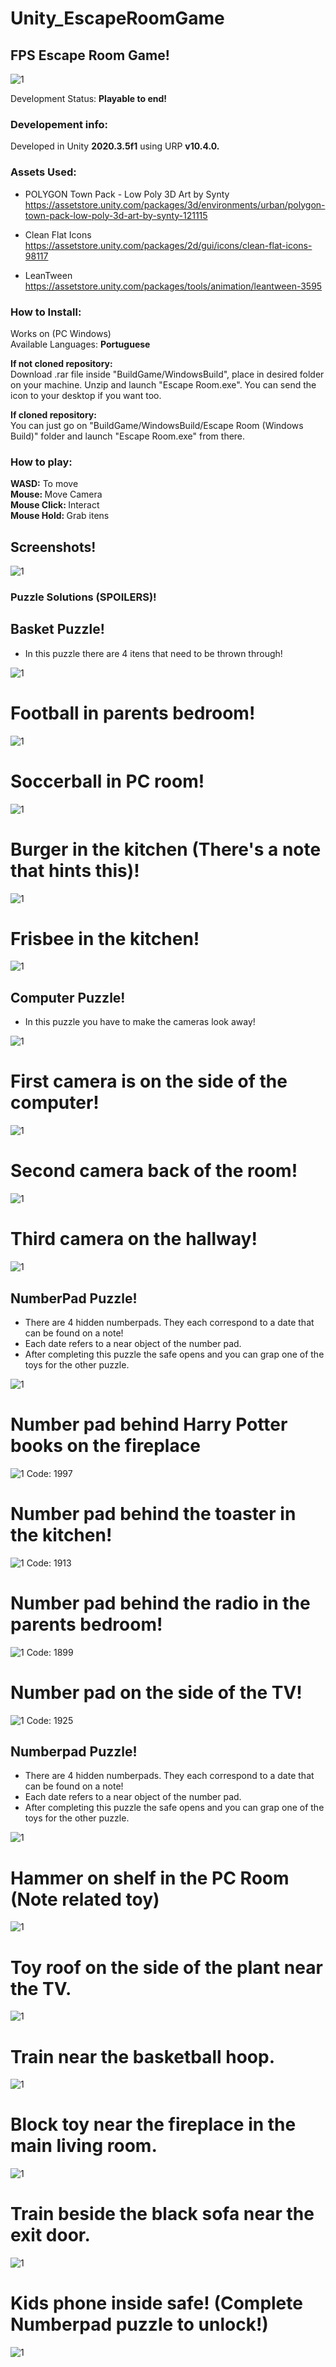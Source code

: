 # Unity_EscapeRoomGame

## FPS Escape Room Game!
![1](Screenshots/Screenshot_0.png)

Development Status: <strong> Playable to end! </strong>

### Developement info:
Developed in Unity <strong>2020.3.5f1</strong> using URP <strong>v10.4.0.</strong> <br>

### Assets Used: <br>

- POLYGON Town Pack - Low Poly 3D Art by Synty <br>
https://assetstore.unity.com/packages/3d/environments/urban/polygon-town-pack-low-poly-3d-art-by-synty-121115 <br>

- Clean Flat Icons <br>
https://assetstore.unity.com/packages/2d/gui/icons/clean-flat-icons-98117 <br>

- LeanTween <br>
https://assetstore.unity.com/packages/tools/animation/leantween-3595 <br>

### How to Install:

Works on (PC Windows) <br>
Available Languages: <strong> Portuguese </strong><br>

<strong> If not cloned repository: </strong> <br>
Download .rar file inside "BuildGame/WindowsBuild", place in desired folder on your machine. Unzip and launch "Escape Room.exe". You can send the icon to your desktop if you want too. <br>

<strong> If cloned repository: </strong> <br>
You can just go on "BuildGame/WindowsBuild/Escape Room (Windows Build)" folder and launch "Escape Room.exe" from there. <br>

### How to play:

<strong> WASD:</strong> To move  <br>
<strong> Mouse: </strong> Move Camera <br>
<strong> Mouse Click: </strong> Interact <br>
<strong> Mouse Hold: </strong> Grab itens <br>

## Screenshots!
![1](Screenshots/Screenshot_1.png)

### Puzzle Solutions (SPOILERS)!

## Basket Puzzle!

- In this puzzle there are 4 itens that need to be thrown through!

![1](Screenshots/BasketPuzzle/0.png)

# Football in parents bedroom!
![1](Screenshots/BasketPuzzle/1.png)

# Soccerball in PC room!
![1](Screenshots/BasketPuzzle/2.png)

# Burger in the kitchen (There's a note that hints this)!
![1](Screenshots/BasketPuzzle/3.png)

# Frisbee in the kitchen!
![1](Screenshots/BasketPuzzle/4.png)

## Computer Puzzle!

- In this puzzle you have to make the cameras look away!

![1](Screenshots/ComputerPuzzle/0.png)

# First camera is on the side of the computer!
![1](Screenshots/ComputerPuzzle/1.png)

# Second camera back of the room!
![1](Screenshots/ComputerPuzzle/2.png)

# Third camera on the hallway!
![1](Screenshots/ComputerPuzzle/3.png)

## NumberPad Puzzle!

- There are 4 hidden numberpads. They each correspond to a date that can be found on a note!
- Each date refers to a near object of the number pad.
- After completing this puzzle the safe opens and you can grap one of the toys for the other puzzle.

![1](Screenshots/NumberPuzzle/0.png)

# Number pad behind Harry Potter books on the fireplace
![1](Screenshots/NumberPuzzle/1.png)
Code: 1997

# Number pad behind the toaster in the kitchen!
![1](Screenshots/NumberPuzzle/2.png)
Code: 1913

# Number pad behind the radio in the parents bedroom!
![1](Screenshots/NumberPuzzle/3.png)
Code: 1899

# Number pad on the side of the TV!
![1](Screenshots/NumberPuzzle/4.png)
Code: 1925


## Numberpad Puzzle!

- There are 4 hidden numberpads. They each correspond to a date that can be found on a note!
- Each date refers to a near object of the number pad.
- After completing this puzzle the safe opens and you can grap one of the toys for the other puzzle.

![1](Screenshots/NumberPuzzle/0.png)

# Hammer on shelf in the PC Room (Note related toy)
![1](Screenshots/ToyPuzzle/1.png)

# Toy roof on the side of the plant near the TV.
![1](Screenshots/ToyPuzzle/2.png)

# Train near the basketball hoop.
![1](Screenshots/ToyPuzzle/3.png)

# Block toy near the fireplace in the main living room.
![1](Screenshots/ToyPuzzle/4.png)

# Train beside the black sofa near the exit door.
![1](Screenshots/ToyPuzzle/5.png)

# Kids phone inside safe! (Complete Numberpad puzzle to unlock!)
![1](Screenshots/ToyPuzzle/6.png)
